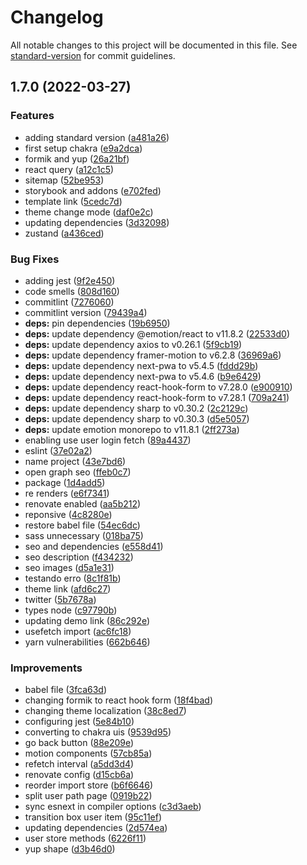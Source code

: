 # Changelog

All notable changes to this project will be documented in this file. See [standard-version](https://github.com/conventional-changelog/standard-version) for commit guidelines.

## 1.7.0 (2022-03-27)


### Features

* adding standard version ([a481a26](https://github.com/gmatthewsfeuer/next-plate/commit/a481a266f56aa5d246d128c74f3a388f5e33e3c3))
* first setup chakra ([e9a2dca](https://github.com/gmatthewsfeuer/next-plate/commit/e9a2dca3df99ee771213788c571e9336a1284946))
* formik and yup ([26a21bf](https://github.com/gmatthewsfeuer/next-plate/commit/26a21bf3c0d55d446c7735dbb7a1e7bbb3e5eae8))
* react query ([a12c1c5](https://github.com/gmatthewsfeuer/next-plate/commit/a12c1c54a898ac670b3f8b1c6b97fa071e75b244))
* sitemap ([52be953](https://github.com/gmatthewsfeuer/next-plate/commit/52be953807610e9db62ff696db1d689ce164254d))
* storybook and addons ([e702fed](https://github.com/gmatthewsfeuer/next-plate/commit/e702feddcb21cc2e61e91fca178efeafad7fa086))
* template link ([5cedc7d](https://github.com/gmatthewsfeuer/next-plate/commit/5cedc7d32089fb425055b4ff1f822075dc82f76d))
* theme change mode ([daf0e2c](https://github.com/gmatthewsfeuer/next-plate/commit/daf0e2c6c59a3df957ae5e8141c19b69eb68aecf))
* updating dependencies ([3d32098](https://github.com/gmatthewsfeuer/next-plate/commit/3d32098a094e8dcd0d97c5bd7280046394b77107))
* zustand ([a436ced](https://github.com/gmatthewsfeuer/next-plate/commit/a436ced44eac9f78ec0f4ff1d94394a2cae96cda))


### Bug Fixes

* adding jest ([9f2e450](https://github.com/gmatthewsfeuer/next-plate/commit/9f2e4500d6dc43f65acf3eb6e5bbeddf4c464eb6))
* code smells ([808d160](https://github.com/gmatthewsfeuer/next-plate/commit/808d16093b70c885a7d0b80508e1508ec5c2ab84))
* commitlint ([7276060](https://github.com/gmatthewsfeuer/next-plate/commit/7276060f9375f219c37bc5e415a13e1c5caba338))
* commitlint version ([79439a4](https://github.com/gmatthewsfeuer/next-plate/commit/79439a48d16811b3592cb21e0d0c6a0aa02673c2))
* **deps:** pin dependencies ([19b6950](https://github.com/gmatthewsfeuer/next-plate/commit/19b6950c912ea4056e6ea6867a5e34c365ce5584))
* **deps:** update dependency @emotion/react to v11.8.2 ([22533d0](https://github.com/gmatthewsfeuer/next-plate/commit/22533d0e27c6ba17af759027f9c7ef272647503f))
* **deps:** update dependency axios to v0.26.1 ([5f9cb19](https://github.com/gmatthewsfeuer/next-plate/commit/5f9cb19526c4080a9af157cb6c50e1776c6df430))
* **deps:** update dependency framer-motion to v6.2.8 ([36969a6](https://github.com/gmatthewsfeuer/next-plate/commit/36969a60d66897584f05f341c101bf90d1e9346c))
* **deps:** update dependency next-pwa to v5.4.5 ([fddd29b](https://github.com/gmatthewsfeuer/next-plate/commit/fddd29bb2afa8ca227ff32ca170a8704bd5c32da))
* **deps:** update dependency next-pwa to v5.4.6 ([b9e6429](https://github.com/gmatthewsfeuer/next-plate/commit/b9e6429c69393af01e26d55c6670fc72d330fce9))
* **deps:** update dependency react-hook-form to v7.28.0 ([e900910](https://github.com/gmatthewsfeuer/next-plate/commit/e9009101206882ace9c062c6f46a32e08d0c381b))
* **deps:** update dependency react-hook-form to v7.28.1 ([709a241](https://github.com/gmatthewsfeuer/next-plate/commit/709a241c6ca5d34a8f91fc77239d91a419a5fb6d))
* **deps:** update dependency sharp to v0.30.2 ([2c2129c](https://github.com/gmatthewsfeuer/next-plate/commit/2c2129cb503224d1d6ff358239deefdf23a27160))
* **deps:** update dependency sharp to v0.30.3 ([d5e5057](https://github.com/gmatthewsfeuer/next-plate/commit/d5e505793fe97153678b2f8c81f4a560a6b8a059))
* **deps:** update emotion monorepo to v11.8.1 ([2ff273a](https://github.com/gmatthewsfeuer/next-plate/commit/2ff273a3485b7b219308943c8fcb2f0a97a68e50))
* enabling use user login fetch ([89a4437](https://github.com/gmatthewsfeuer/next-plate/commit/89a4437368f86682f49897af796425f8358ed706))
* eslint ([37e02a2](https://github.com/gmatthewsfeuer/next-plate/commit/37e02a2c0b277f11dc5259722ccb0fcbd365cc60))
* name project ([43e7bd6](https://github.com/gmatthewsfeuer/next-plate/commit/43e7bd6bcfa5d5b3c88335523e732903d29de17f))
* open graph seo ([ffeb0c7](https://github.com/gmatthewsfeuer/next-plate/commit/ffeb0c7d91f4b04020b23b5e86f1054a1121d017))
* package ([1d4add5](https://github.com/gmatthewsfeuer/next-plate/commit/1d4add5a82e573e39255ee26a758e106a2b2168f))
* re renders ([e6f7341](https://github.com/gmatthewsfeuer/next-plate/commit/e6f7341f7435abd45d9039b672703bb1efe85085))
* renovate enabled ([aa5b212](https://github.com/gmatthewsfeuer/next-plate/commit/aa5b2121c16346354c438fc70c49701178900e21))
* reponsive ([4c8280e](https://github.com/gmatthewsfeuer/next-plate/commit/4c8280ea41a61367a61d92e7d28152ff6fc1d710))
* restore babel file ([54ec6dc](https://github.com/gmatthewsfeuer/next-plate/commit/54ec6dc8c24c4039b88f903491a1c6ef01e132d6))
* sass unnecessary ([018ba75](https://github.com/gmatthewsfeuer/next-plate/commit/018ba75f798adba67c0ab28e2358d03d3e24f96b))
* seo and dependencies ([e558d41](https://github.com/gmatthewsfeuer/next-plate/commit/e558d41d7ee71c3e45b542e1aec420a74b24912e))
* seo description ([f434232](https://github.com/gmatthewsfeuer/next-plate/commit/f434232340b876bc712dfc1ac943426962ee5fe0))
* seo images ([d5a1e31](https://github.com/gmatthewsfeuer/next-plate/commit/d5a1e311ba5fb6a414ec4bcc035ec3c1162636d4))
* testando erro ([8c1f81b](https://github.com/gmatthewsfeuer/next-plate/commit/8c1f81b14aefdc34b7987d22f4945dfdc9dfbe11))
* theme link ([afd6c27](https://github.com/gmatthewsfeuer/next-plate/commit/afd6c2781107b6f4d7bd277160c6242fbfa129a2))
* twitter ([5b7678a](https://github.com/gmatthewsfeuer/next-plate/commit/5b7678a48afc214645b6dc32b4534c4d9118e4ae))
* types node ([c97790b](https://github.com/gmatthewsfeuer/next-plate/commit/c97790b5270ed6f8570dce142d5f868069147f89))
* updating demo link ([86c292e](https://github.com/gmatthewsfeuer/next-plate/commit/86c292e24764a7ea212e7a18b1b054c1538533ff))
* usefetch import ([ac6fc18](https://github.com/gmatthewsfeuer/next-plate/commit/ac6fc18d4b8aa144f62d86e43392bff0240f4cea))
* yarn vulnerabilities ([662b646](https://github.com/gmatthewsfeuer/next-plate/commit/662b646aaadad23b569b67144b1509fdea55eacf))


### Improvements

* babel file ([3fca63d](https://github.com/gmatthewsfeuer/next-plate/commit/3fca63d28966d7cca54e0ede017a0082fd8d0460))
* changing formik to react hook form ([18f4bad](https://github.com/gmatthewsfeuer/next-plate/commit/18f4bad934b067488fddf079acd145a8ab413f0a))
* changing theme localization ([38c8ed7](https://github.com/gmatthewsfeuer/next-plate/commit/38c8ed7ab17a277e54c884b7b0b9862a145a2309))
* configuring jest ([5e84b10](https://github.com/gmatthewsfeuer/next-plate/commit/5e84b10381eae8249a400bcb3d04667ace008f8d))
* converting to chakra uis ([9539d95](https://github.com/gmatthewsfeuer/next-plate/commit/9539d952e01c32abf3df4a1d64eae1f0e185144e))
* go back button ([88e209e](https://github.com/gmatthewsfeuer/next-plate/commit/88e209ec27b4ce1d8ce0698af3d751e492c90781))
* motion components ([57cb85a](https://github.com/gmatthewsfeuer/next-plate/commit/57cb85a8738903c81d4ffbc610dd950dd115af8c))
* refetch interval ([a5dd3d4](https://github.com/gmatthewsfeuer/next-plate/commit/a5dd3d45149cd95619c03895ca257eb3ecd792fe))
* renovate config ([d15cb6a](https://github.com/gmatthewsfeuer/next-plate/commit/d15cb6a7a81eae0fe76e9190619572f9bba683b9))
* reorder import store ([b6f6646](https://github.com/gmatthewsfeuer/next-plate/commit/b6f66469d161a9364aa5060c4ad8ab8c43fa3da0))
* split user path page ([0919b22](https://github.com/gmatthewsfeuer/next-plate/commit/0919b2268b155f705d9580667f3a5e20a7b381ad))
* sync esnext in compiler options ([c3d3aeb](https://github.com/gmatthewsfeuer/next-plate/commit/c3d3aebd2eb397058cbec3ac1ae0b415f7416d0c))
* transition box user item ([95c11ef](https://github.com/gmatthewsfeuer/next-plate/commit/95c11efdb9148bab94873c6b0b62218c00c10921))
* updating dependencies ([2d574ea](https://github.com/gmatthewsfeuer/next-plate/commit/2d574ea7f818bc8533e338bec5d7c9f1b11a1dc6))
* user store methods ([6226f11](https://github.com/gmatthewsfeuer/next-plate/commit/6226f1183ee68615039982d5437a070202ae9fc7))
* yup shape ([d3b46d0](https://github.com/gmatthewsfeuer/next-plate/commit/d3b46d00f5022d276f843adad0d11d32e4b29be6))

